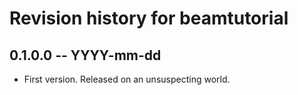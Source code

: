 # Revision history for beamtutorial

## 0.1.0.0 -- YYYY-mm-dd

* First version. Released on an unsuspecting world.

